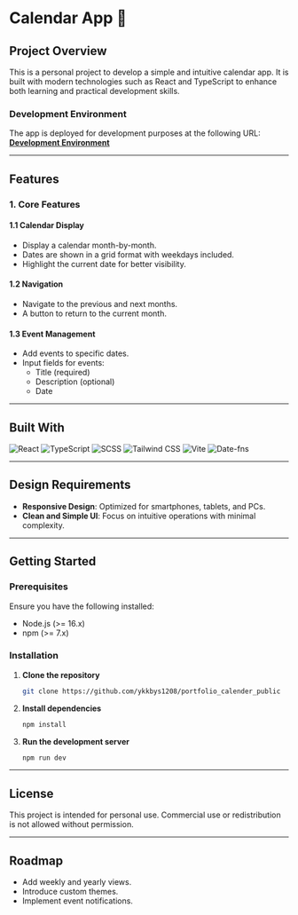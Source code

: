 # Calendar App 📅

## Project Overview
This is a personal project to develop a simple and intuitive calendar app. It is built with modern technologies such as React and TypeScript to enhance both learning and practical development skills.

### Development Environment
The app is deployed for development purposes at the following URL:  
**[Development Environment](https://calender-sage.vercel.app/)**  

---

## Features
### 1. Core Features
#### 1.1 Calendar Display
- Display a calendar month-by-month.
- Dates are shown in a grid format with weekdays included.
- Highlight the current date for better visibility.

#### 1.2 Navigation
- Navigate to the previous and next months.
- A button to return to the current month.

#### 1.3 Event Management
- Add events to specific dates.
- Input fields for events:
  - Title (required)
  - Description (optional)
  - Date

---

## Built With
![React](https://img.shields.io/badge/React-20232A?style=for-the-badge&logo=react&logoColor=61DAFB)
![TypeScript](https://img.shields.io/badge/TypeScript-007ACC?style=for-the-badge&logo=typescript&logoColor=white)
![SCSS](https://img.shields.io/badge/SCSS-hotpink.svg?style=for-the-badge&logo=SASS&logoColor=white)
![Tailwind CSS](https://img.shields.io/badge/Tailwind_CSS-38B2AC?style=for-the-badge&logo=tailwind-css&logoColor=white)
![Vite](https://img.shields.io/badge/Vite-646CFF?style=for-the-badge&logo=vite&logoColor=white)
![Date-fns](https://img.shields.io/badge/Date--fns-262626?style=for-the-badge&logo=javascript&logoColor=white)

---

## Design Requirements
- **Responsive Design**: Optimized for smartphones, tablets, and PCs.
- **Clean and Simple UI**: Focus on intuitive operations with minimal complexity.

---

## Getting Started
### Prerequisites
Ensure you have the following installed:
- Node.js (>= 16.x)
- npm (>= 7.x)

### Installation
1. **Clone the repository**
   ```bash
   git clone https://github.com/ykkbys1208/portfolio_calender_public
2. **Install dependencies**
   ```bash
   npm install
3. **Run the development server**
   ```bash
   npm run dev

---

## License
This project is intended for personal use. Commercial use or redistribution is not allowed without permission.

---

## Roadmap
- Add weekly and yearly views.
- Introduce custom themes.
- Implement event notifications.
